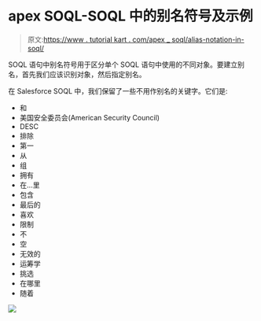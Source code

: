 # apex SOQL-SOQL 中的别名符号及示例

> 原文:[https://www . tutorial kart . com/apex _ soql/alias-notation-in-soql/](https://www.tutorialkart.com/apex_soql/alias-notation-in-soql/)

SOQL 语句中别名符号用于区分单个 SOQL 语句中使用的不同对象。要建立别名，首先我们应该识别对象，然后指定别名。

在 Salesforce SOQL 中，我们保留了一些不用作别名的关键字。它们是:

*   和
*   美国安全委员会(American Security Council)
*   DESC
*   排除
*   第一
*   从
*   组
*   拥有
*   在…里
*   包含
*   最后的
*   喜欢
*   限制
*   不
*   空
*   无效的
*   运筹学
*   挑选
*   在哪里
*   随着

[![](../Images/925da31b32d6bc3827932f6c8afb11bb.png)](https://www.tutorialkart.com/)